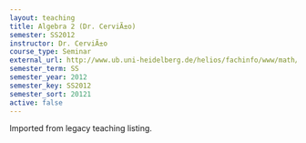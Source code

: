 ```yaml
---
layout: teaching
title: Algebra 2 (Dr. CerviÃ±o)
semester: SS2012
instructor: Dr. CerviÃ±o
course_type: Seminar
external_url: http://www.ub.uni-heidelberg.de/helios/fachinfo/www/math/kvv/ss2012/g-9.htm
semester_term: SS
semester_year: 2012
semester_key: SS2012
semester_sort: 20121
active: false
---
```

Imported from legacy teaching listing.
